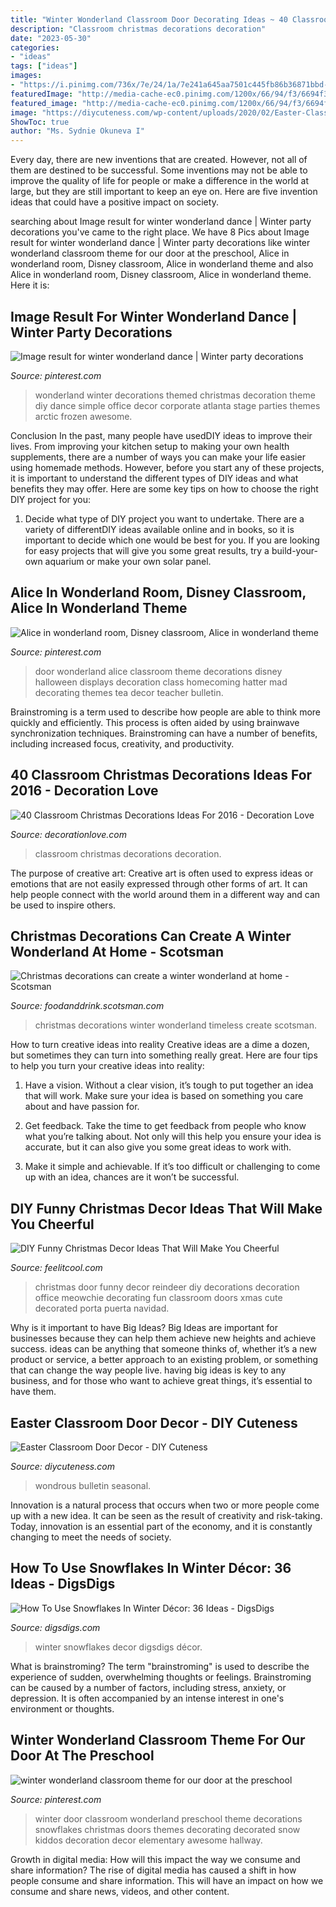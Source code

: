 ```yaml
---
title: "Winter Wonderland Classroom Door Decorating Ideas ~ 40 Classroom Christmas Decorations Ideas For 2016"
description: "Classroom christmas decorations decoration"
date: "2023-05-30"
categories:
- "ideas"
tags: ["ideas"]
images:
- "https://i.pinimg.com/736x/7e/24/1a/7e241a645aa7501c445fb86b36871bbd--classroom-themes-preschool-ideas.jpg"
featuredImage: "http://media-cache-ec0.pinimg.com/1200x/66/94/f3/6694f3cf9ac0e1a718f4d2d193048c41.jpg"
featured_image: "http://media-cache-ec0.pinimg.com/1200x/66/94/f3/6694f3cf9ac0e1a718f4d2d193048c41.jpg"
image: "https://diycuteness.com/wp-content/uploads/2020/02/Easter-Classroom-Door-Decor-5-489x1024.jpg"
ShowToc: true
author: "Ms. Sydnie Okuneva I"
---
```



Every day, there are new inventions that are created. However, not all of them are destined to be successful. Some inventions may not be able to improve the quality of life for people or make a difference in the world at large, but they are still important to keep an eye on. Here are five invention ideas that could have a positive impact on society.

	

		
searching about Image result for winter wonderland dance | Winter party decorations you've came to the right place. We have 8 Pics about Image result for winter wonderland dance | Winter party decorations like winter wonderland classroom theme for our door at the preschool, Alice in wonderland room, Disney classroom, Alice in wonderland theme and also Alice in wonderland room, Disney classroom, Alice in wonderland theme. Here it is:
		
    
## Image Result For Winter Wonderland Dance | Winter Party Decorations

<img loading=lazy src="https://i.pinimg.com/736x/22/ef/eb/22efeb6e834c87dbcd4d5bd9cfd30524.jpg" onerror="this.onerror=null;this.src='https://tse3.mm.bing.net/th?id=OIP.bGuO0k5pRBKUcMTlE2lkmwHaJ3&amp;pid=15.1';" alt="Image result for winter wonderland dance | Winter party decorations">

_Source: pinterest.com_

>wonderland winter decorations themed christmas decoration theme diy dance simple office decor corporate atlanta stage parties themes arctic frozen awesome. 

	

Conclusion
In the past, many people have usedDIY ideas to improve their lives. From improving your kitchen setup to making your own health supplements, there are a number of ways you can make your life easier using homemade methods. However, before you start any of these projects, it is important to understand the different types of DIY ideas and what benefits they may offer. Here are some key tips on how to choose the right DIY project for you:
1. Decide what type of DIY project you want to undertake. There are a variety of differentDIY ideas available online and in books, so it is important to decide which one would be best for you. If you are looking for easy projects that will give you some great results, try a build-your-own aquarium or make your own solar panel.

    
## Alice In Wonderland Room, Disney Classroom, Alice In Wonderland Theme

<img loading=lazy src="http://media-cache-ec0.pinimg.com/1200x/66/94/f3/6694f3cf9ac0e1a718f4d2d193048c41.jpg" onerror="this.onerror=null;this.src='https://tse2.mm.bing.net/th?id=OIP.Di5baPe82LmGHHYQWwHCCQHaNJ&amp;pid=15.1';" alt="Alice in wonderland room, Disney classroom, Alice in wonderland theme">

_Source: pinterest.com_

>door wonderland alice classroom theme decorations disney halloween displays decoration class homecoming hatter mad decorating themes tea decor teacher bulletin. 

	

Brainstroming is a term used to describe how people are able to think more quickly and efficiently. This process is often aided by using brainwave synchronization techniques. Brainstroming can have a number of benefits, including increased focus, creativity, and productivity.

    
## 40 Classroom Christmas Decorations Ideas For 2016 - Decoration Love

<img loading=lazy src="http://www.decorationlove.com/wp-content/uploads/2016/10/Pinterest-Classroom-Christmas-Decorations.jpg" onerror="this.onerror=null;this.src='https://tse2.mm.bing.net/th?id=OIP.HMbCSekXNeymD9E49CCmJgHaJ4&amp;pid=15.1';" alt="40 Classroom Christmas Decorations Ideas For 2016 - Decoration Love">

_Source: decorationlove.com_

>classroom christmas decorations decoration. 

	

The purpose of creative art:
Creative art is often used to express ideas or emotions that are not easily expressed through other forms of art. It can help people connect with the world around them in a different way and can be used to inspire others.

    
## Christmas Decorations Can Create A Winter Wonderland At Home - Scotsman

<img loading=lazy src="http://foodanddrink.scotsman.com/wp-content/uploads/2016/11/dobbies-timeless.jpg" onerror="this.onerror=null;this.src='https://tse1.mm.bing.net/th?id=OIP.gmpCQGFdsLJ3gpvgU100fwHaKN&amp;pid=15.1';" alt="Christmas decorations can create a winter wonderland at home - Scotsman">

_Source: foodanddrink.scotsman.com_

>christmas decorations winter wonderland timeless create scotsman. 

	

How to turn creative ideas into reality
Creative ideas are a dime a dozen, but sometimes they can turn into something really great. Here are four tips to help you turn your creative ideas into reality:
1. Have a vision. Without a clear vision, it’s tough to put together an idea that will work. Make sure your idea is based on something you care about and have passion for.

2. Get feedback. Take the time to get feedback from people who know what you’re talking about. Not only will this help you ensure your idea is accurate, but it can also give you some great ideas to work with.

3. Make it simple and achievable. If it’s too difficult or challenging to come up with an idea, chances are it won’t be successful.

    
## DIY Funny Christmas Decor Ideas That Will Make You Cheerful

<img loading=lazy src="http://feelitcool.com/wp-content/uploads/2015/11/funny-christmas-reindeer-door-decor.jpg" onerror="this.onerror=null;this.src='https://tse3.mm.bing.net/th?id=OIP.kcfFFFkbTLBWmHJLKEsYNgHaRl&amp;pid=15.1';" alt="DIY Funny Christmas Decor Ideas That Will Make You Cheerful">

_Source: feelitcool.com_

>christmas door funny decor reindeer diy decorations decoration office meowchie decorating fun classroom doors xmas cute decorated porta puerta navidad. 

	

Why is it important to have Big Ideas?
Big Ideas are important for businesses because they can help them achieve new heights and achieve success. ideas can be anything that someone thinks of, whether it’s a new product or service, a better approach to an existing problem, or something that can change the way people live. having big ideas is key to any business, and for those who want to achieve great things, it’s essential to have them.

    
## Easter Classroom Door Decor - DIY Cuteness

<img loading=lazy src="https://diycuteness.com/wp-content/uploads/2020/02/Easter-Classroom-Door-Decor-5-489x1024.jpg" onerror="this.onerror=null;this.src='https://tse2.mm.bing.net/th?id=OIP.CAimnOyo9QdigMfhqkpLswHaPg&amp;pid=15.1';" alt="Easter Classroom Door Decor - DIY Cuteness">

_Source: diycuteness.com_

>wondrous bulletin seasonal. 

	

Innovation is a natural process that occurs when two or more people come up with a new idea. It can be seen as the result of creativity and risk-taking. Today, innovation is an essential part of the economy, and it is constantly changing to meet the needs of society.

    
## How To Use Snowflakes In Winter Décor: 36 Ideas - DigsDigs

<img loading=lazy src="https://www.digsdigs.com/photos/how-to-use-snowflakes-in-winter-decor-ideas-5.jpg" onerror="this.onerror=null;this.src='https://tse1.mm.bing.net/th?id=OIP.uqKuvwLK1Jz4gj45v0_LpAAAAA&amp;pid=15.1';" alt="How To Use Snowflakes In Winter Décor: 36 Ideas - DigsDigs">

_Source: digsdigs.com_

>winter snowflakes decor digsdigs décor. 

	

What is brainstroming?
The term "brainstroming" is used to describe the experience of sudden, overwhelming thoughts or feelings. Brainstroming can be caused by a number of factors, including stress, anxiety, or depression. It is often accompanied by an intense interest in one's environment or thoughts.

    
## Winter Wonderland Classroom Theme For Our Door At The Preschool

<img loading=lazy src="https://i.pinimg.com/736x/7e/24/1a/7e241a645aa7501c445fb86b36871bbd--classroom-themes-preschool-ideas.jpg" onerror="this.onerror=null;this.src='https://tse2.mm.bing.net/th?id=OIP.f6KudFyjbYbvUravBvCHrwHaJ4&amp;pid=15.1';" alt="winter wonderland classroom theme for our door at the preschool">

_Source: pinterest.com_

>winter door classroom wonderland preschool theme decorations snowflakes christmas doors themes decorating decorated snow kiddos decoration decor elementary awesome hallway. 

	

Growth in digital media: How will this impact the way we consume and share information?
The rise of digital media has caused a shift in how people consume and share information. This will have an impact on how we consume and share news, videos, and other content.

